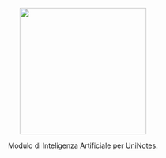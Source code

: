 <p align = "center">
  <img src = "https://https://github.com/AlessandraParziale/UniNotesFIA/blob/master/src/main/webapp/img/logo.png" width = "256" heigth = "256">
</p>

<p align = "center">
  Modulo di Inteligenza Artificiale per <a href="https://github.com/AlessandraParziale/UniNotesFIA">UniNotes</a>.
  <br>
</p>

